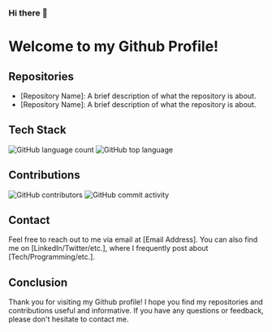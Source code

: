 ### Hi there 👋

<!--
**BrunoGehlen/BrunoGehlen** is a ✨ _special_ ✨ repository because its `README.md` (this file) appears on your GitHub profile.

Here are some ideas to get you started:

- 🔭 I’m currently working on ...
- 🌱 I’m currently learning ...
- 👯 I’m looking to collaborate on ...
- 🤔 I’m looking for help with ...
- 💬 Ask me about ...
- 📫 How to reach me: ...
- 😄 Pronouns: ...
- ⚡ Fun fact: ...
-->

# Welcome to my Github Profile!

## Repositories

- [Repository Name]: A brief description of what the repository is about.
- [Repository Name]: A brief description of what the repository is about.

## Tech Stack

![GitHub language count](https://img.shields.io/github/languages/count/BrunoGehlen/[Repository])
![GitHub top language](https://img.shields.io/github/languages/top/[Username]/[Repository])

## Contributions

![GitHub contributors](https://img.shields.io/github/contributors/[Username]/[Repository])
![GitHub commit activity](https://img.shields.io/github/commit-activity/m/[Username]/[Repository])

## Contact

Feel free to reach out to me via email at [Email Address]. You can also find me on [LinkedIn/Twitter/etc.], where I frequently post about [Tech/Programming/etc.].

## Conclusion

Thank you for visiting my Github profile! I hope you find my repositories and contributions useful and informative. If you have any questions or feedback, please don't hesitate to contact me.
